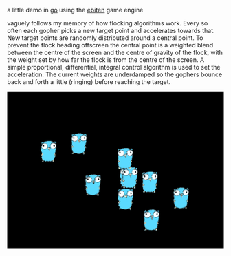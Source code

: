 a little demo in [go](https://go.dev) using the [ebiten](https://ebiten.org/) game engine

vaguely follows my memory of how flocking algorithms work. Every so often each
gopher picks a new target point and accelerates towards that. New target points
are randomly distributed around a central point. To prevent the flock heading
offscreen the central point is a weighted blend between the centre of the
screen and the centre of gravity of the flock, with the weight set by how far
the flock is from the centre of the screen. A simple proportional,
differential, integral control algorithm is used to set the acceleration. The
current weights are underdamped so the gophers bounce back and forth a little
(ringing) before reaching the target. 

![gophers](gophers.png)
